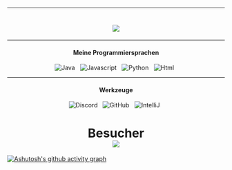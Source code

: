 <hr>
<h1 align="center">
     <img src="https://readme-typing-svg.demolab.com?font=Inconsolata&weight=900&size=30&duration=3000&pause=1000&color=640000&center=true&vCenter=true&random=true&width=435&lines=Hey%2C+ich+bin+Fluxxxto;Moin%2C+ich+bin+Fluxxxto;Ich+bin+Fluxxxto;Fluxxxto's+Profilseite;Willkommen%2C+ich+bin+Fluxxxto" />
</h1>
<hr>
<h4 align="center">Meine Programmiersprachen</h4>

<p align="center">
    <img src="https://img.shields.io/badge/Java-ED8B00?style=for-the-badge&logo=openjdk&logoColor=white" alt="Java">&nbsp;&nbsp;
    <img src="https://img.shields.io/badge/Javascript-EDB00?style=for-the-badge&logo=javascript&logoColor=white" alt="Javascript">&nbsp;&nbsp;
    <img src="https://img.shields.io/badge/Python-3776AB?style=for-the-badge&logo=python&logoColor=white" alt="Python">&nbsp;&nbsp;
    <img src="https://img.shields.io/badge/HTML-3176EB?style=for-the-badge&logo=html5&logoColor=white" alt="Html">&nbsp;&nbsp;
</p>

<hr>

<h4 align="center">Werkzeuge</h4>
<p align="center">
    <img src="https://img.shields.io/badge/Discord-7289DA?style=for-the-badge&logo=discord&logoColor=white" alt="Discord">&nbsp;&nbsp;    
    <img src="https://img.shields.io/badge/GitHub-100000?style=for-the-badge&logo=github&logoColor=white" alt="GitHub">&nbsp;&nbsp;    
    <img src="https://img.shields.io/badge/IntelliJ_IDEA-000000.svg?style=for-the-badge&logo=intellij-idea&logoColor=white" alt="IntelliJ">&nbsp;&nbsp;
</p>

<h1 align="center">
  Besucher<br>
  <img src="https://profile-counter.glitch.me/fluxxxto/count.svg" />
</h1>

[![Ashutosh's github activity graph](https://github-readme-activity-graph.vercel.app/graph?username=fluxxxto&bg_color=6b6b6b&color=000000&line=000000&point=ffffff&area=true&hide_border=true)](https://github.com/ashutosh00710/github-readme-activity-graph)

<p align="center">
    <img src="https://streak-stats.demolab.com?user=fluxxxto&theme=tokyonight_duo&hide_border=true&border_radius=10" alt=""/>
</p>
